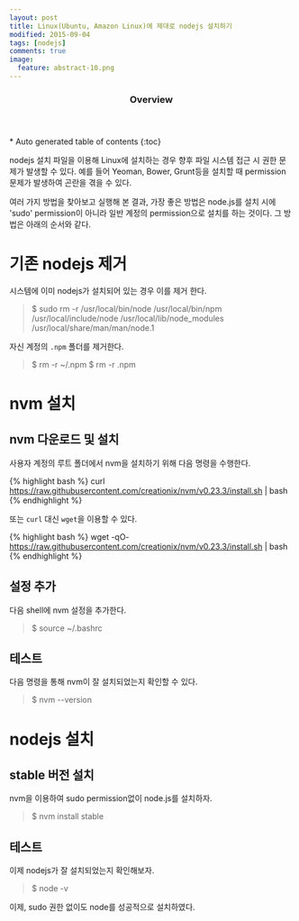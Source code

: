 ```yaml
---
layout: post
title: Linux(Ubuntu, Amazon Linux)에 제대로 nodejs 설치하기
modified: 2015-09-04
tags: [nodejs]
comments: true
image:
  feature: abstract-10.png
---
```


<section id="table-of-contents" class="toc">
  <header>
    <h3>Overview</h3>
  </header>
<div id="drawer" markdown="1">
*  Auto generated table of contents
{:toc}
</div>
</section><!-- /#table-of-contents -->


nodejs 설치 파일을 이용해 Linux에 설치하는 경우 향후 파일 시스템 접근 시 권한 문제가 발생할 수 있다. 예를 들어 Yeoman, Bower, Grunt등을 설치할 때 permission 문제가 발생하여 곤란을 겪을 수 있다. 

여러 가지 방법을 찾아보고 실행해 본 결과, 가장 좋은 방법은 node.js를 설치 시에 'sudo' permission이 아니라 일반 계정의 permission으로 설치를 하는 것이다. 그 방법은 아래의 순서와 같다. 

# 기존 nodejs 제거 
시스템에 이미 nodejs가 설치되어 있는 경우 이를 제거 한다. 

> $ sudo rm -r /usr/local/bin/node /usr/local/bin/npm /usr/local/include/node /usr/local/lib/node_modules /usr/local/share/man/man/node.1

자신 계정의 `.npm` 폴더를 제거한다. 

> $ rm -r ~/.npm
> $ rm -r .npm

# nvm 설치 

## nvm 다운로드 및 설치 

사용자 계정의 루트 폴더에서 nvm을 설치하기 위해 다음 명령을 수행한다. 

{% highlight bash %}
curl https://raw.githubusercontent.com/creationix/nvm/v0.23.3/install.sh | bash
{% endhighlight %}

또는 `curl` 대신 `wget`을 이용할 수 있다.  

{% highlight bash %}
wget -qO- https://raw.githubusercontent.com/creationix/nvm/v0.23.3/install.sh | bash
{% endhighlight %}

## 설정 추가 

다음 shell에 nvm 설정을 추가한다. 

> $ source ~/.bashrc

## 테스트 

다음 명령을 통해 nvm이 잘 설치되었는지 확인할 수 있다. 

> $ nvm --version

# nodejs 설치

## stable 버전 설치 

nvm을 이용하여 sudo permission없이 node.js를 설치하자. 

> $ nvm install stable

## 테스트 

이제 nodejs가 잘 설치되었는지 확인해보자. 

> $ node -v 

이제, sudo 권한 없이도 node를 성공적으로 설치하였다.


